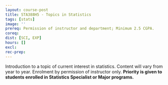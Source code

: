 ```yaml
---
layout: course-post
title: STA388H5 - Topics in Statistics
tags: [stats]
image: ''
prereq: Permission of instructor and department; Minimum 2.5 CGPA.
coreq: 
dist: [SCI, EXP]
hours: []
excl: 
rec-prep: 
---
```


Introduction to a topic of current interest in statistics. Content will vary from year to year. Enrolment by permission of instructor only. **Priority is given to students enrolled in Statistics Specialist or Major programs.**
